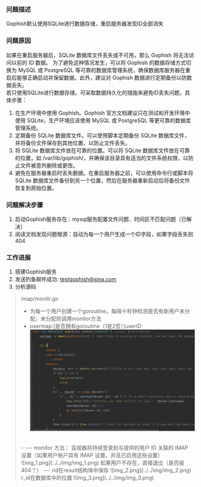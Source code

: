 ### 问题描述
Gophish默认使用SQLite进行数据存储，重启服务器发现ID全部消失
### 问题原因
如果在重启服务器后，SQLite 数据库文件丢失或不可用，那么 Gophish 将无法访问以前的 ID 数据。
为了避免这种情况发生，可以将 Gophish 的数据存储方式切换为 MySQL 或 PostgreSQL 等可靠的数据库管理系统，确保数据库服务器在重启后能够正确启动并保留数据。此外，建议对 Gophish 数据进行定期备份以防数据丢失。<br/>
若只使用SQLite进行数据存储，可采取数据持久化的措施来避免ID丢失问题，具体步骤：
1. 在生产环境中使用 Gophish。Gophish 官方文档建议只在测试和开发环境中使用 SQLite，生产环境应该使用 MySQL 或 PostgreSQL 等更可靠的数据库管理系统。
2. 定期备份 SQLite 数据库文件。可以使用脚本定期备份 SQLite 数据库文件，并将备份文件保存到其他位置，以防止文件丢失。
3. 将 SQLite 数据库文件放在可靠的位置。可以将 SQLite 数据库文件放在可靠的位置，如 /var/lib/gophish/，并确保该目录具有适当的文件系统权限，以防止文件被意外删除或更改。
4. 避免在服务器重启时丢失数据。在重启服务器之前，可以使用命令行或脚本将 SQLite 数据库文件备份到另一个位置，然后在服务器重新启动后将备份文件恢复到原始位置。

### 问题解决步骤

1. 启动Gophish服务存在：mysql服务配置文件问题、时间区不匹配问题（已解决）
2. 阅读文档发现问题根源：自动为每一个用户生成一个ID字段，如果字段丢失则404

### 工作进展
1. 搭建Gophish服务
2. 发送钓鱼邮件成功:  testgophish@sina.com
3. 分析源码
> imap/monitr.go<br/>
> - 为每一个用户创建一个goroutine，每隔十秒钟检测是否有新用户未分配，未分配则调用monitor方法
> - usermap:[是否拥有goroutine（1是2否）]userID
> ![img.png](../../img/img.png)
> <br/>
> - ---
> monitor 方法：
> 监视器将持续登录到与提供的用户 ID 关联的 IMAP 设置（如果用户帐户具有 IMAP 设置，并且已启用这些设置）<br/>
> ![img_1.png](../../img/img_1.png)
> 如果用户不存在，直接退出（是否报404？）
>---
> rid在result结构体中保存
> ![img_2.png](../../img/img_2.png)
> r_id在数据库中的位置
> ![img_3.png](../../img/img_3.png)